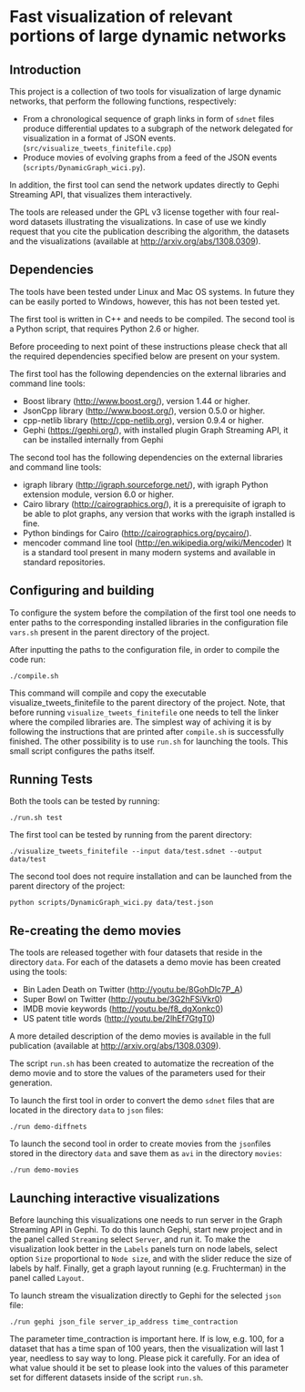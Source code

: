 Fast visualization of relevant portions of large dynamic networks
===================

Introduction
------------

This project is a collection of two tools for visualization of large dynamic 
networks, that perform the following functions, respectively:

  *  From a chronological sequence of graph links in form of ``sdnet`` files
     produce differential updates to a subgraph of the network delegated
     for visualization in a format of JSON events.
     (``src/visualize_tweets_finitefile.cpp``)
  *  Produce movies of evolving graphs from a feed of the JSON events
     (``scripts/DynamicGraph_wici.py``).

In addition, the first tool can send the network updates directly to Gephi
Streaming API, that visualizes them interactively.

The tools are released under the GPL v3 license together with four 
real-word datasets illustrating the visualizations. In case of use we kindly 
request that you cite the publication describing the algorithm, the datasets
and the visualizations (available at http://arxiv.org/abs/1308.0309).


Dependencies
------------

The tools have been tested under Linux and Mac OS systems. In future they can
be easily ported to Windows, however, this has not been tested yet.

The first tool is written in C++ and needs to be compiled.
The second tool is a Python script, that requires Python 2.6 or higher.

Before proceeding to next point of these instructions please check that
all the required dependencies specified below are present on your system.

The first tool has the following dependencies on the external libraries and 
command line tools:
  *  Boost library (http://www.boost.org/), version 1.44 or higher.
  *  JsonCpp library (http://www.boost.org/), version 0.5.0 or higher.
  *  cpp-netlib library (http://cpp-netlib.org), version 0.9.4 or higher.
  *  Gephi (https://gephi.org/), with installed plugin Graph Streaming API,
     it can be installed internally from Gephi

The second tool has the following dependencies on the external libraries and 
command line tools:
  *  igraph library (http://igraph.sourceforge.net/), with igraph Python 
     extension module, version 6.0 or higher.
  *  Cairo library (http://cairographics.org/), it is a prerequisite of igraph
     to be able to plot graphs, any version that works with the igraph installed
     is fine.
  *  Python bindings for Cairo (http://cairographics.org/pycairo/).
  *  mencoder command line tool (http://en.wikipedia.org/wiki/Mencoder)
     It is a standard tool present in many modern systems and available in
     standard repositories.


Configuring and building
------------------------

To configure the system before the compilation of the first tool one needs to
enter paths to the corresponding installed libraries in the configuration file 
``vars.sh`` present in the parent directory of the project.

After inputting the paths to the configuration file, in order to compile the 
code run:

    ./compile.sh

This command will compile and copy the executable visualize_tweets_finitefile
to the parent directory of the project. Note, that before running 
``visualize_tweets_finitefile`` one needs to tell the linker where the compiled 
libraries are. The simplest way of achiving it is by following the instructions 
that are printed after ``compile.sh`` is successfully finished. The other
possibility is to use ``run.sh`` for launching the tools. This small script
configures the paths itself.

Running Tests
-------------

Both the tools can be tested by running:

    ./run.sh test

The first tool can be tested by running from the parent directory:

    ./visualize_tweets_finitefile --input data/test.sdnet --output data/test

The second tool does not require installation and can be launched from the
parent directory of the project:

    python scripts/DynamicGraph_wici.py data/test.json


Re-creating the demo movies
---------------------------

The tools are released together with four datasets that reside in the directory
``data``. For each of the datasets a demo movie has been created using the tools:
  *  Bin Laden Death on Twitter (http://youtu.be/8GohDlc7P_A)
  *  Super Bowl on Twitter (http://youtu.be/3G2hFSiVkr0)
  *  IMDB movie keywords (http://youtu.be/f8_dgXonkc0)
  *  US patent title words (http://youtu.be/2lhEf7GtgT0)

A more detailed description of the demo movies is available in the full publication
(available at http://arxiv.org/abs/1308.0309).

The script ``run.sh`` has been created to automatize the recreation of the 
demo movie and to store the values of the parameters used for their generation. 

To launch the first tool in order to convert the demo ``sdnet`` files that are 
located in the directory ``data`` to ``json`` files:
     
    ./run demo-diffnets
     
To launch the second tool in order to create movies from the ``json``files 
stored in the directory ``data`` and save them as ``avi`` in the directory
``movies``:
     
    ./run demo-movies


Launching interactive visualizations
------------------------------------

Before launching this visualizations one needs to run server in the Graph
Streaming API in Gephi. To do this launch Gephi, start new project
and in the panel called ``Streaming`` select ``Server``, and run it. 
To make the visualization look better in the ``Labels`` panels turn on 
node labels, select option ``Size`` proportional to ``Node size``, and 
with the slider reduce the size of labels by half. Finally, get a
graph layout running (e.g. Fruchterman) in the panel called
``Layout``.

To launch stream the visualization directly to Gephi for the selected 
``json`` file:
     
    ./run gephi json_file server_ip_address time_contraction
     
The parameter time_contraction is important here. If is low, e.g. 100, 
for a dataset that has a time span of 100 years, then the visualization 
will last 1 year, needless to say way to long. Please pick it carefully.
For an idea of what value should it be set to please look into
the values of this parameter set for different datasets inside
of the script ``run.sh``.






